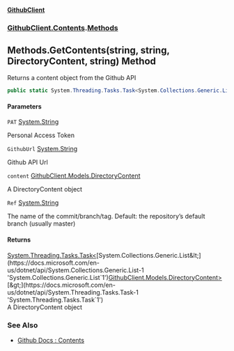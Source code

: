 #### [GithubClient](index.md 'index')
### [GithubClient.Contents](GithubClient.Contents.md 'GithubClient.Contents').[Methods](GithubClient.Contents.Methods.md 'GithubClient.Contents.Methods')

## Methods.GetContents(string, string, DirectoryContent, string) Method

Returns a content object from the Github API

```csharp
public static System.Threading.Tasks.Task<System.Collections.Generic.List<GithubClient.Models.DirectoryContent>> GetContents(string PAT, string GithubUrl, GithubClient.Models.DirectoryContent content, string Ref="main");
```
#### Parameters

<a name='GithubClient.Contents.Methods.GetContents(string,string,GithubClient.Models.DirectoryContent,string).PAT'></a>

`PAT` [System.String](https://docs.microsoft.com/en-us/dotnet/api/System.String 'System.String')

Personal Access Token

<a name='GithubClient.Contents.Methods.GetContents(string,string,GithubClient.Models.DirectoryContent,string).GithubUrl'></a>

`GithubUrl` [System.String](https://docs.microsoft.com/en-us/dotnet/api/System.String 'System.String')

Github API Url

<a name='GithubClient.Contents.Methods.GetContents(string,string,GithubClient.Models.DirectoryContent,string).content'></a>

`content` [GithubClient.Models.DirectoryContent](https://docs.microsoft.com/en-us/dotnet/api/GithubClient.Models.DirectoryContent 'GithubClient.Models.DirectoryContent')

A DirectoryContent object

<a name='GithubClient.Contents.Methods.GetContents(string,string,GithubClient.Models.DirectoryContent,string).Ref'></a>

`Ref` [System.String](https://docs.microsoft.com/en-us/dotnet/api/System.String 'System.String')

The name of the commit/branch/tag. Default: the repository’s default branch (usually master)

#### Returns
[System.Threading.Tasks.Task&lt;](https://docs.microsoft.com/en-us/dotnet/api/System.Threading.Tasks.Task-1 'System.Threading.Tasks.Task`1')[System.Collections.Generic.List&lt;](https://docs.microsoft.com/en-us/dotnet/api/System.Collections.Generic.List-1 'System.Collections.Generic.List`1')[GithubClient.Models.DirectoryContent](https://docs.microsoft.com/en-us/dotnet/api/GithubClient.Models.DirectoryContent 'GithubClient.Models.DirectoryContent')[&gt;](https://docs.microsoft.com/en-us/dotnet/api/System.Collections.Generic.List-1 'System.Collections.Generic.List`1')[&gt;](https://docs.microsoft.com/en-us/dotnet/api/System.Threading.Tasks.Task-1 'System.Threading.Tasks.Task`1')  
A DirectoryContent object

### See Also
- [Github Docs : Contents](https://docs.github.com/en/rest/repos/contents#get-repository-content 'https://docs.github.com/en/rest/repos/contents#get-repository-content')